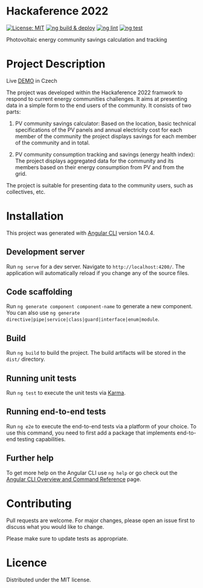 # Hackaference 2022

[![License: MIT](https://img.shields.io/badge/License-MIT-yellow.svg)](https://opensource.org/licenses/MIT) [![ng build & deploy](https://github.com/CrackingBits/egd-hackathon-frontend/actions/workflows/firebase-hosting-pull-request.yml/badge.svg)](https://github.com/CrackingBits/egd-hackathon-frontend/actions/workflows/firebase-hosting-pull-request.yml) [![ng lint](https://github.com/CrackingBits/egd-hackathon-frontend/actions/workflows/ng-lint.yml/badge.svg)](https://github.com/CrackingBits/egd-hackathon-frontend/actions/workflows/ng-lint.yml) [![ng test](https://github.com/CrackingBits/egd-hackathon-frontend/actions/workflows/ng-test.yml/badge.svg)](https://github.com/CrackingBits/egd-hackathon-frontend/actions/workflows/ng-test.yml)

Photovoltaic energy community savings calculation and tracking

# Project Description

Live [DEMO](https://hackaference.web.app/dashboard) in Czech

The project was developed within the Hackaference 2022 framwork to respond to current energy communities challenges. It aims at presenting data in a simple form to the end users of the community. It consists of two parts:

1. PV community savings calculator: Based on the location, basic technical specifications of the PV panels and annual electricity cost for each member of the community the project displays savings for each member of the community and in total.

2. PV community consumption tracking and savings (energy health index): The project displays aggregated data for the community and its members based on their energy consumption from PV and from the grid.

The project is suitable for presenting data to the community users, such as collectives, etc.

# Installation

This project was generated with [Angular CLI](https://github.com/angular/angular-cli) version 14.0.4.

## Development server

Run `ng serve` for a dev server. Navigate to `http://localhost:4200/`. The application will automatically reload if you change any of the source files.

## Code scaffolding

Run `ng generate component component-name` to generate a new component. You can also use `ng generate directive|pipe|service|class|guard|interface|enum|module`.

## Build

Run `ng build` to build the project. The build artifacts will be stored in the `dist/` directory.

## Running unit tests

Run `ng test` to execute the unit tests via [Karma](https://karma-runner.github.io).

## Running end-to-end tests

Run `ng e2e` to execute the end-to-end tests via a platform of your choice. To use this command, you need to first add a package that implements end-to-end testing capabilities.

## Further help

To get more help on the Angular CLI use `ng help` or go check out the [Angular CLI Overview and Command Reference](https://angular.io/cli) page.

# Contributing

Pull requests are welcome. For major changes, please open an issue first to discuss what you would like to change.

Please make sure to update tests as appropriate.

# Licence

Distributed under the MIT license.
